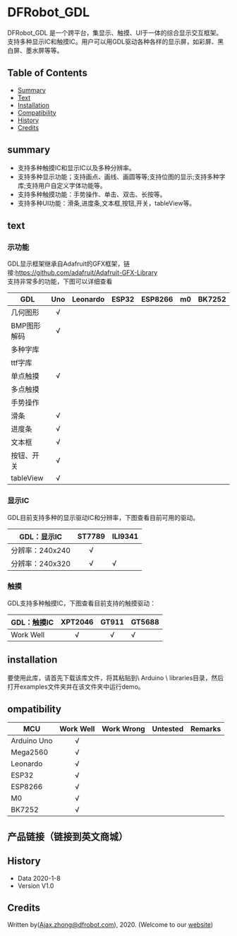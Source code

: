 # DFRobot_GDL
DFRobot_GDL 是一个跨平台，集显示、触摸、UI于一体的综合显示交互框架。<br>
支持多种显示IC和触摸IC。用户可以用GDL驱动各种各样的显示屏，如彩屏、黑白屏、墨水屏等等。<br>

## Table of Contents
* [Summary](#summary)
* [Text](#text)
* [Installation](#installation)
* [Compatibility](#compatibility)
* [History](#history)
* [Credits](#credits) 

## summary

 * 支持多种触摸IC和显示IC以及多种分辨率。<br>
 * 支持多种显示功能；支持画点、画线、画圆等等;支持位图的显示;支持多种字库;支持用户自定义字体功能等。<br>
 * 支持多种触摸功能：手势操作、单击、双击、长按等。<br>
 * 支持多种UI功能：滑条,进度条,文本框,按钮,开关，tableView等。<br>

## text

### 示功能<br>
GDL显示框架继承自Adafruit的GFX框架，链接:https://github.com/adafruit/Adafruit-GFX-Library<br>
支持非常多的功能，下图可以详细查看<br>

GDL          |     Uno      |   Leonardo    |     ESP32     |    ESP8266    |     m0         |     BK7252      
-----------  | :----------: |  :----------: |  :----------: |  :----------: | :------------: |   ------------
几何图形     |      √       |               |               |               |                |  
BMP图形解码  |      √       |               |               |               |                |  
多种字库     |              |               |               |               |                |
ttf字库      |              |               |               |               |                |
单点触摸     |      √       |               |               |               |                |
多点触摸     |              |               |               |               |                |
手势操作     |              |               |               |               |                |
滑条         |      √       |               |               |               |                |
进度条       |      √       |               |               |               |                | 
文本框       |      √       |               |               |               |                | 
按钮、开关   |      √       |               |               |               |                | 
tableView    |      √       |               |               |               |                |     

### 显示IC<br>

GDL目前支持多种的显示驱动IC和分辨率，下图查看目前可用的驱动。<br>

GDL：显示IC        | ST7789       | ILI9341   
------------------ | :----------: | ------------
分辨率：240x240    |      √       |               | 
分辨率：240x320    |      √       |      √        | 



### 触摸<br>
GDL支持多种触摸IC，下图查看目前支持的触摸驱动：<br>


GDL：触摸IC      |  XPT2046     |    GT911     |   GT5688
---------------- | :----------: | :----------: |------------
Work Well        |      √       |     √        |     √

## installation
要使用此库，请首先下载该库文件，将其粘贴到\ Arduino \ libraries目录，然后打开examples文件夹并在该文件夹中运行demo。<br>

## ompatibility

MCU                | Work Well    | Work Wrong   | Untested    | Remarks
------------------ | :----------: | :----------: | :---------: | -------
Arduino Uno        |      √       |              |             | 
Mega2560           |      √       |              |             | 
Leonardo           |      √       |              |             | 
ESP32              |      √       |              |             | 
ESP8266            |      √       |              |             | 
M0                 |      √       |              |             |
BK7252             |      √       |              |             |

## 产品链接（链接到英文商城）

## History

- Data 2020-1-8
- Version V1.0

## Credits

Written by(Ajax.zhong@dfrobot.com), 2020. (Welcome to our [website](https://www.dfrobot.com/))


  
